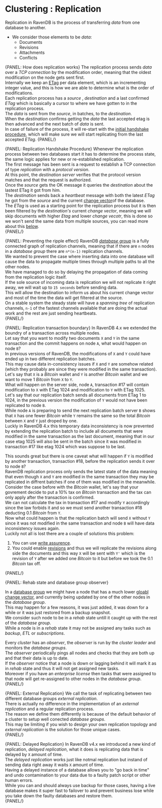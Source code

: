﻿# Clustering : Replication

Replication in RavenDB is the process of transferring _data_ from one database to another.  

* We consider those elements to be _data_:  
  * Documents  
  * Revisions  
  * Attachments  
  * Conflicts  

{PANEL: How does replication works}
The replication process sends _data_ over a _TCP connection_ by the modification order, meaning that the oldest modification on the node gets sent first.  
Internally we keep an [ETag](../../glossary/etag) per data element, which is an incrementing integer value, and this is how we are able to determine what is the order of modifications.  
Each replication process has a _source_ , _destination_ and a last confirmed _ETag_ which is basically a cursor to where we have gotten to in the replication process.  
The _data_ is sent from the _source_, in batches, to the _destination_.  
When the _destination_ confirms getting the _data_ the last accepted etag is then advanced and the next batch of _data_ is sent.  
In case of failure of the process, it will re-start with the [initial handshake procedure](../clustering/replication#replication-handshake-procedure), which will make sure we will start replicating from the last accepted _ETag_.
{PANEL/}

{PANEL: Replication Handshake Procedure}
Whenever the replication process between two databases start it has to determine the process state, the same logic applies for new or re-established replication.  
The first message has been sent is a request to establish a TCP connection of type _replication_ with a _protocol version_.  
At this point, the _destination server_ verifies that the protocol version matches and that the request is authorized.  
Once the _source_ gets the OK message it queries the _destination_ about the lastest ETag it got from him.  
The _destination_ sends back a _heartbeat_ message with both the latest _ETag_ he got from the _source_ and the current [change vector](../clustering/change-vector)of the database.  
The _ETag_ is used as a starting point for the replication process but it is then been filtered by the _destination's_ current _change vector_,
meaning we will skip documents with higher _Etag_ and lower _change vecotr_, this is done so we won't send the same data from multiple sources, you can read more about this [below](../clustering/replication#preventing-the-ripple-effect).  
{PANEL/}

{PANEL: Preventing the ripple effect}
RavenDB [_database group_](../../glossary/database-group) is a fully connected graph of replication channels, meaning that if there are `n` nodes in a _database group_ there are `n*(n-1)` replication channels.  
We wanted to prevent the case where inserting data into one database will cause the data to propagate multiple times through multiple paths to all the other nodes.  
We have managed to do so by delaying the propagation of data coming from the replication logic itself.  
If the sole source of incoming data is replication we will not replicate it right away, we will wait up to `15 seconds` before sending data.  
This will allow the destination to inform us about his current change vector and most of the time the data will get filtered at the source.  
On a stable system the steady state will have a _spanning tree_ of replication channels, `n-1` of the fastest channels available that are doing the actual work and the rest are just sending heartbeats.  
{PANEL/}

{PANEL: Replication transaction boundary}
In RavenDB 4.x we extended the boundry of a transaction across multiple nodes.  
Let say that you want to modify two documents `X` and `Y` in the same transaction and the commit happens on node `A`, what would happen on node `B`?  
In previous versions of RavenDB, the modifications of `X` and `Y` could have ended up in two different replication batches.  
This may cause data in-consistency issues if `X` and `Y` are somehow related (which they probably are since they were modified in the same transaction).  
Let's say that `X` is a _Bitcoin_ wallet and `Y` is another _Bitcoin_ wallet and we want to move 1 _Bitcoin_ from `X` to `Y`.  
What will happen on the server side, node `A`, transaction #17 will contain modification to `X` with ETag 1024 and modification to `Y` with ETag 1025.  
Let's say that our replication batch sends all documents from ETag 1 to 1024, in the previous version the modification of `Y` would not have been replicated to node `B`.  
While node `A` is preparing to send the next replication batch server `B` shows that `X` has one fewer _Bitcoin_ while `Y` remains the same so the total _Bitcoin_ between `X` and `Y` just droped by one.  
Luckly in RavenDB 4.x this temporary data inconsistency is now prevented by extending the replication batch to include all documents that were modified in the same transaction as the last document, 
meaning that in our case etag 1025 will also be sent in the batch since it was modified in transaction #17 like etag 1024 which was suppose to be last.  

This sounds great but there is one caveat what will happen if `Y` is modified by another transaction, transaction #18, before the replication sends it over to node `B`?  
RavenDB replication process only sends the latest state of the data meaning that even though `X` and `Y` are modified in the same transaction they may be replicated in diffrent batches if one of them was modified in the meanwhile.  
Consider the case before with the _Bitcoin_ wallet, let's say that your govrement decide to put a 10% tax on _Bitcoin_ transaction and the tax can only apply after the transaction is confirmed.  
We can not calculate the tax in transaction #17 and modify `Y` accordingly since the law forbids it and so we must send another transaction #18 deducting 0.1 _Bitcoin_ from `Y`.  
Now what could happen is that the replication batch will send `X` without `Y` since it was not modified in the same transaction and node `B` will have data inconsistency issues again.  
Luckily not all is lost there are a couple of solutions this problem:  

1. You can use [write assurence](../../client-api/session/saving-changes#waiting-for-replication---write-assurance).  
2. You could enable [revisions](../revisions) and thus we will replicate the revisions along side the documents and this way `X` will be sent with `Y'` which is the revision of `Y` after we added one _Bitcoin_ to it but before we took the 0.1 _Bitcoin_ tax off.  

{PANEL/}

{PANEL: Rehab state and database group observer}

In a [database group](../../glossary/database-group) we might have a node that has a much lower [gloabl change vector](../clustering/database-global-change-vector), and currently being updated by one of the other nodes in the _database group_.  
This may happen for a few reasons, it was just added, it was down for a while or it was just restored from a backup snapshot.  
We consider such node to be in a _rehab_ state untill it caught up with the rest of the _database group_.  
While a node is in a _rehab_ state it may not be assigned any tasks such as _backup_, _ETL_ or _subscriptions_.  

Every _cluster_ has an _observer_, the _observer_ is run by the _cluster leader_ and monitors the _database groups_.  
The _observer_ periodically pings all nodes and checks that they are both up and that their data is up to date.  
If the _observer_ notice that a node is down or lagging behind it will mark it as in _rehab_ state and thus it will not get assigned new tasks.  
Moreover if you have an _enterprise license_ then tasks that were assigned to that node will get re-assigned to other nodes in the _database group_.   
{PANEL/}

{PANEL: External Replication}
We call the task of replicating between two different database groups _external replication_.  
There is actually no difference in the implementation of an _external replication_ and a regular replication process.  
The reason we define them differently is because of the default behavior of a cluster to setup well conected _database groups_.  
This may be limiting if you wish to design your own replication topology and _external replication_ is the solution for those unique cases.  
{PANEL/}

{PANEL: Delayed Replication}
In RavenDB v4.x we introduced a new kind of replication, _delayed replication_, what it does is replicating data that is delayed by `X` amount of time.  
The _delayed replication_ works just like notmal replication but instand of sending data right away it waits `X` amount of time.  
Having a delayed instance of a database allows you to "go back in time" and undo contamination to your data due to a faulty patch script or other human errors.  
While you can and should always use backup for those cases, having a live database makes it super fast to failover to and prevent business lose while you take down the faulty databases and restore them.  
{PANEL/}
